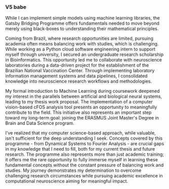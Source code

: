 ### V5 babe

While I can implement simple models using machine learning libraries, the Gatsby Bridging Programme offers fundamentals needed to move beyond merely using black-boxes to understanding their mathematical principles. 

Coming from Brazil, where research opportunities are limited, pursuing academia often means balancing work with studies, which is challenging. While working as a Python cloud software engineering intern to support myself through university, I secured an undergraduate research scholarship in Bioinformatics. This opportunity led me to collaborate with neuroscience laboratories during a data-driven project for the establishment of the Brazilian National Vaccination Center. Through implementing laboratory information management systems and data pipelines, I consolidated knowledge into neuroscience research workflows and methodologies. 

My formal introduction to Machine Learning during coursework deepened my interest in the parallels between artificial and biological neural systems, leading to my thesis work proposal. The implementation of a computer vision-based cFOS analysis tool presents an opportunity to meaningfully contribute to the field. This initiative also represents an important step toward my long-term goal: joining the ERASMUS Joint Master's Degree in Brain and Data Science program.

I've realized that my computer science-based approach, while valuable, isn't sufficient for the deep understanding I seek. Concepts covered by this programme - from Dynamical Systems to Fourier Analysis - are crucial gaps in my knowledge that I need to fill, both for my current thesis and future research. The programme also represents more than just academic training; it offers me the rare opportunity to fully immerse myself in learning these fundamental concepts without the constant pressure of balancing work and studies. My journey demonstrates my determination to overcome challenging research circumstances while pursuing academic excellence in computational neuroscience aiming for meaningful impact.











